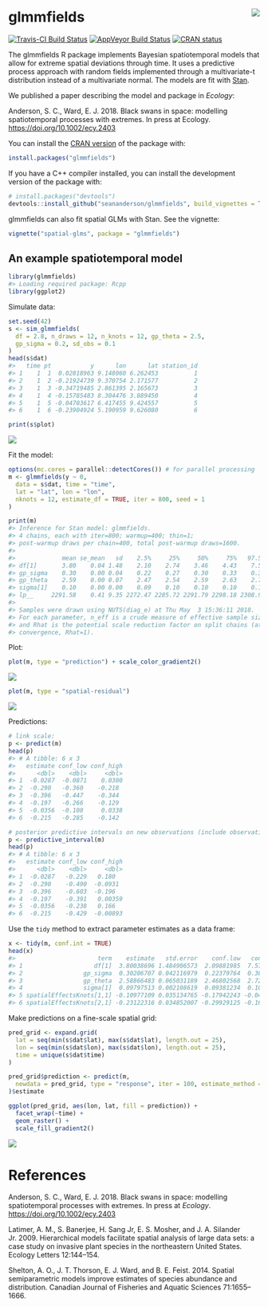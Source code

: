 <!-- README.md is generated from README.Rmd. Please edit that file -->

# glmmfields <img src="inst/logo.png" align="right" />

[![Travis-CI Build
Status](https://travis-ci.org/seananderson/glmmfields.svg?branch=master)](https://travis-ci.org/seananderson/glmmfields)
[![AppVeyor Build
Status](https://ci.appveyor.com/api/projects/status/github/seananderson/glmmfields?branch=master&svg=true)](https://ci.appveyor.com/project/seananderson/glmmfields)
[![CRAN
status](https://www.r-pkg.org/badges/version/glmmfields)](https://cran.r-project.org/package=glmmfields)
<!-- [![codecov](https://codecov.io/github/seananderson/glmmfields/branch/master/graphs/badge.svg)](https://codecov.io/github/seananderson/glmmfields) -->

The glmmfields R package implements Bayesian spatiotemporal models that
allow for extreme spatial deviations through time. It uses a predictive
process approach with random fields implemented through a multivariate-t
distribution instead of a multivariate normal. The models are fit with
[Stan](http://mc-stan.org/).

We published a paper describing the model and package in *Ecology*:

Anderson, S. C., Ward, E. J. 2018. Black swans in space: modelling
spatiotemporal processes with extremes. In press at Ecology.
<https://doi.org/10.1002/ecy.2403>

You can install the [CRAN
version](https://cran.r-project.org/package=glmmfields) of the package
with:

``` r
install.packages("glmmfields")
```

If you have a C++ compiler installed, you can install the development
version of the package with:

``` r
# install.packages("devtools")
devtools::install_github("seananderson/glmmfields", build_vignettes = TRUE)
```

glmmfields can also fit spatial GLMs with Stan. See the vignette:

``` r
vignette("spatial-glms", package = "glmmfields")
```

## An example spatiotemporal model

``` r
library(glmmfields)
#> Loading required package: Rcpp
library(ggplot2)
```

Simulate data:

``` r
set.seed(42)
s <- sim_glmmfields(
  df = 2.8, n_draws = 12, n_knots = 12, gp_theta = 2.5,
  gp_sigma = 0.2, sd_obs = 0.1
)
head(s$dat)
#>   time pt           y      lon      lat station_id
#> 1    1  1  0.02818963 9.148060 6.262453          1
#> 2    1  2 -0.21924739 9.370754 2.171577          2
#> 3    1  3 -0.34719485 2.861395 2.165673          3
#> 4    1  4 -0.15785483 8.304476 3.889450          4
#> 5    1  5 -0.04703617 6.417455 9.424557          5
#> 6    1  6 -0.23904924 5.190959 9.626080          6
```

``` r
print(s$plot)
```

![](README-figs/plot-sim-1.png)

Fit the model:

``` r
options(mc.cores = parallel::detectCores()) # for parallel processing
m <- glmmfields(y ~ 0,
  data = s$dat, time = "time",
  lat = "lat", lon = "lon",
  nknots = 12, estimate_df = TRUE, iter = 800, seed = 1
)
```

``` r
print(m)
#> Inference for Stan model: glmmfields.
#> 4 chains, each with iter=800; warmup=400; thin=1; 
#> post-warmup draws per chain=400, total post-warmup draws=1600.
#> 
#>             mean se_mean   sd    2.5%     25%     50%     75%   97.5% n_eff Rhat
#> df[1]       3.80    0.04 1.48    2.10    2.74    3.46    4.43    7.58  1440 1.00
#> gp_sigma    0.30    0.00 0.04    0.22    0.27    0.30    0.33    0.39   569 1.00
#> gp_theta    2.59    0.00 0.07    2.47    2.54    2.59    2.63    2.72  1600 1.00
#> sigma[1]    0.10    0.00 0.00    0.09    0.10    0.10    0.10    0.10  1600 1.00
#> lp__     2291.58    0.41 9.35 2272.47 2285.72 2291.79 2298.18 2308.96   516 1.01
#> 
#> Samples were drawn using NUTS(diag_e) at Thu May  3 15:36:11 2018.
#> For each parameter, n_eff is a crude measure of effective sample size,
#> and Rhat is the potential scale reduction factor on split chains (at 
#> convergence, Rhat=1).
```

Plot:

``` r
plot(m, type = "prediction") + scale_color_gradient2()
```

![](README-figs/plot-predictions-1.png)<!-- -->

``` r
plot(m, type = "spatial-residual")
```

![](README-figs/plot-predictions-2.png)<!-- -->

Predictions:

``` r
# link scale:
p <- predict(m)
head(p)
#> # A tibble: 6 x 3
#>   estimate conf_low conf_high
#>      <dbl>    <dbl>     <dbl>
#> 1  -0.0287  -0.0871    0.0300
#> 2  -0.290   -0.360    -0.218 
#> 3  -0.396   -0.447    -0.344 
#> 4  -0.197   -0.266    -0.129 
#> 5  -0.0356  -0.108     0.0338
#> 6  -0.215   -0.285    -0.142

# posterior predictive intervals on new observations (include observation error):
p <- predictive_interval(m)
head(p)
#> # A tibble: 6 x 3
#>   estimate conf_low conf_high
#>      <dbl>    <dbl>     <dbl>
#> 1  -0.0287   -0.229   0.180  
#> 2  -0.290    -0.490  -0.0931 
#> 3  -0.396    -0.603  -0.196  
#> 4  -0.197    -0.391   0.00359
#> 5  -0.0356   -0.238   0.166  
#> 6  -0.215    -0.429  -0.00893
```

Use the `tidy` method to extract parameter estimates as a data frame:

``` r
x <- tidy(m, conf.int = TRUE)
head(x)
#>                       term    estimate   std.error    conf.low   conf.high
#> 1                    df[1]  3.80038696 1.484906573  2.09881985  7.57545322
#> 2                 gp_sigma  0.30206707 0.042116979  0.22379764  0.38976618
#> 3                 gp_theta  2.58866483 0.065031189  2.46802568  2.72087920
#> 4                 sigma[1]  0.09797513 0.002108619  0.09381234  0.10216097
#> 5 spatialEffectsKnots[1,1] -0.10977109 0.035134765 -0.17942243 -0.04241248
#> 6 spatialEffectsKnots[2,1] -0.23122316 0.034852007 -0.29929125 -0.16103601
```

Make predictions on a fine-scale spatial grid:

``` r
pred_grid <- expand.grid(
  lat = seq(min(s$dat$lat), max(s$dat$lat), length.out = 25),
  lon = seq(min(s$dat$lon), max(s$dat$lon), length.out = 25),
  time = unique(s$dat$time)
)

pred_grid$prediction <- predict(m,
  newdata = pred_grid, type = "response", iter = 100, estimate_method = "median"
)$estimate

ggplot(pred_grid, aes(lon, lat, fill = prediction)) +
  facet_wrap(~time) +
  geom_raster() +
  scale_fill_gradient2()
```

![](README-figs/grid-predictions-1.png)<!-- -->

# References

Anderson, S. C., Ward, E. J. 2018. Black swans in space: modelling
spatiotemporal processes with extremes. In press at *Ecology*.
<https://doi.org/10.1002/ecy.2403>

Latimer, A. M., S. Banerjee, H. Sang Jr, E. S. Mosher, and J. A.
Silander Jr. 2009. Hierarchical models facilitate spatial analysis of
large data sets: a case study on invasive plant species in the
northeastern United States. Ecology Letters 12:144–154.

Shelton, A. O., J. T. Thorson, E. J. Ward, and B. E. Feist. 2014.
Spatial semiparametric models improve estimates of species abundance and
distribution. Canadian Journal of Fisheries and Aquatic Sciences
71:1655–1666.
